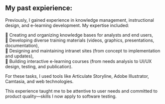 ## **My past expierience:**

Previously, I gained experience in knowledge management, instructional design, and e-learning development. My expertise included:

🔹 Creating and organizing knowledge bases for analysts and end users,<br>
🔹 Developing diverse training materials (videos, graphics, presentations, documentation),<br>
🔹 Designing and maintaining intranet sites (from concept to implementation and updates),<br>
🔹 Building interactive e-learning courses (from needs analysis to UI/UX design, testing, and publication).<br>

For these tasks, I used tools like Articulate Storyline, Adobe Illustrator, Camtasia, and web technologies.

This experience taught me to be attentive to user needs and committed to product quality—skills I now apply to software testing.
